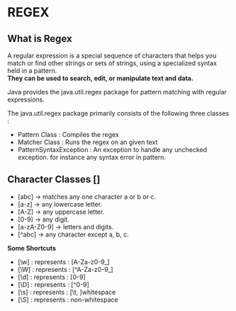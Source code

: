 # REGEX

## What is Regex

A regular expression is a special sequence of characters that helps you match or find other strings or sets of strings, using a specialized syntax held in a pattern. <br><b>They can be used to search, edit, or manipulate text and data.</b>

Java provides the java.util.regex package for pattern matching with regular expressions.

The java.util.regex package primarily consists of the following three classes : 
- Pattern Class : Compiles the regex 
- Matcher Class : Runs the regex on an given text
- PatternSyntaxException : An exception to handle any unchecked exception. for instance any syntax error in pattern. 


## Character Classes []

- [abc] → matches any one character a or b or c.
- [a-z] → any lowercase letter.
- [A-Z] → any uppercase letter.
- [0-9] → any digit.
- [a-zA-Z0-9] → letters and digits.
- [^abc] → any character except a, b, c.

<b>Some Shortcuts</b>
- [\w] : represents : [A-Za-z0-9_]
- [\W] : represents : [^A-Za-z0-9_]
- [\d] : represents : [0-9]
- [\D] : represents : [^0-9]
- [\s] : represents : [\t, ]whitespace
- [\S] : represents : non-whitespace
